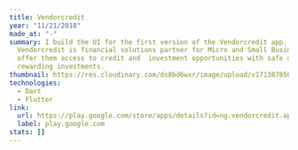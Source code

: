 ```yaml
---
title: Vendorcredit
year: "11/21/2018"
made_at: "-"
summary: I build the UI for the first version of the Vendorcredit app.
  Vendorcredit is financial solutions partner for Micro and Small Businesses to
  offer them access to credit and  investment opportunities with safe and
  rewarding investments.
thumbnail: https://res.cloudinary.com/ds8bd6wxr/image/upload/v1713878565/my-portfolio/Screenshot_2024-04-23_at_14.22.01_qbkrg1.png
technologies:
  - Dart
  - Flutter
link:
  url: https://play.google.com/store/apps/details?id=ng.vendorcredit.app&hl=en_US
  label: play.google.com
stats: []
---
```

